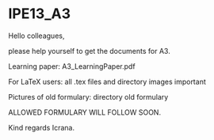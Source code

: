 # IPE13_A3
Hello colleagues, 

please help yourself to get the documents for A3. 

Learning paper: A3_LearningPaper.pdf

For LaTeX users: all .tex files and directory images important

Pictures of old formulary: directory old formulary

ALLOWED FORMULARY WILL FOLLOW SOON.

Kind regards Icrana.
